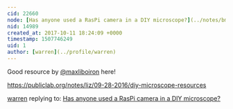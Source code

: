```yaml
---
cid: 22660
node: [Has anyone used a RasPi camera in a DIY microscope?](../notes/bmela/10-01-2017/has-anyone-used-a-raspi-camera-in-a-diy-microscope)
nid: 14989
created_at: 2017-10-11 18:24:09 +0000
timestamp: 1507746249
uid: 1
author: [warren](../profile/warren)
---
```


Good resource by [@maxliboiron](/profile/maxliboiron) here! 

https://publiclab.org/notes/liz/09-28-2016/diy-microscope-resources

[warren](../profile/warren) replying to: [Has anyone used a RasPi camera in a DIY microscope?](../notes/bmela/10-01-2017/has-anyone-used-a-raspi-camera-in-a-diy-microscope)

